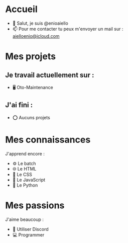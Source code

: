# Accueil
- 👋 Salut, je suis @enioaiello
- 📫 Pour me contacter tu peux m'envoyer un mail sur : aielloenio@icloud.com
# Mes projets
## Je travail actuellement sur :
- 🖥 Oto-Maintenance
## J'ai fini :
- ⭕ Aucuns projets
# Mes connaissances
J'apprend encore :
- ⚙️ Le batch 
- 🌐 Le HTML
- 🎨 Le CSS
- 🤖 Le JavaScript
- 🐍 Le Python
# Mes passions
J'aime beaucoup :
- 💬 Utiliser Discord
- 💻 Programmer
